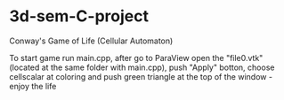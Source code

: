 # 3d-sem-C-project
Conway's Game of Life (Cellular Automaton)

To start game run main.cpp, after go to ParaView open the "file0.vtk"(located at the same folder with main.cpp), push "Apply" botton, choose cellscalar at coloring and push green triangle at the top of the window - enjoy the life
